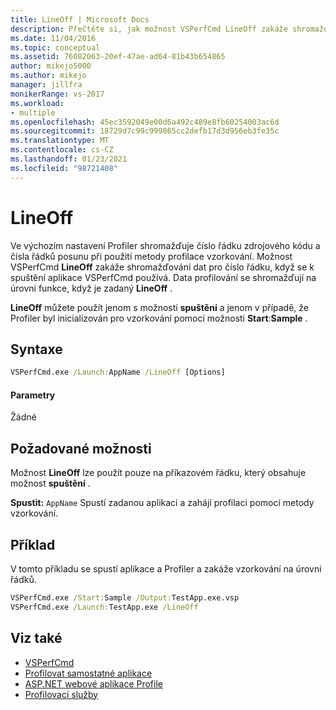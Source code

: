 ```yaml
---
title: LineOff | Microsoft Docs
description: Přečtěte si, jak možnost VSPerfCmd LineOff zakáže shromažďování dat pro číslo řádku, když se pro spuštění aplikace VSPerfCmd používá.
ms.date: 11/04/2016
ms.topic: conceptual
ms.assetid: 76082063-20ef-47ae-ad64-81b43b654865
author: mikejo5000
ms.author: mikejo
manager: jillfra
monikerRange: vs-2017
ms.workload:
- multiple
ms.openlocfilehash: 45ec3592049e00d6a492c489e8fb60254003ac6d
ms.sourcegitcommit: 18729d7c99c999865cc2defb17d3d956eb3fe35c
ms.translationtype: MT
ms.contentlocale: cs-CZ
ms.lasthandoff: 01/23/2021
ms.locfileid: "98721408"
---
```

# <a name="lineoff"></a>LineOff
Ve výchozím nastavení Profiler shromažďuje číslo řádku zdrojového kódu a čísla řádků posunu při použití metody profilace vzorkování. Možnost VSPerfCmd **LineOff** zakáže shromažďování dat pro číslo řádku, když se k spuštění aplikace VSPerfCmd používá. Data profilování se shromažďují na úrovni funkce, když je zadaný **LineOff** .

 **LineOff** můžete použít jenom s možností **spuštění** a jenom v případě, že Profiler byl inicializován pro vzorkování pomocí možnosti **Start**:**Sample** .

## <a name="syntax"></a>Syntaxe

```cmd
VSPerfCmd.exe /Launch:AppName /LineOff [Options]
```

#### <a name="parameters"></a>Parametry
 Žádné

## <a name="required-options"></a>Požadované možnosti
 Možnost **LineOff** lze použít pouze na příkazovém řádku, který obsahuje možnost **spuštění** .

 **Spustit:** `AppName` Spustí zadanou aplikaci a zahájí profilaci pomocí metody vzorkování.

## <a name="example"></a>Příklad
 V tomto příkladu se spustí aplikace a Profiler a zakáže vzorkování na úrovni řádků.

```cmd
VSPerfCmd.exe /Start:Sample /Output:TestApp.exe.vsp
VSPerfCmd.exe /Launch:TestApp.exe /LineOff
```

## <a name="see-also"></a>Viz také
- [VSPerfCmd](../profiling/vsperfcmd.md)
- [Profilovat samostatné aplikace](../profiling/command-line-profiling-of-stand-alone-applications.md)
- [ASP.NET webové aplikace Profile](../profiling/command-line-profiling-of-aspnet-web-applications.md)
- [Profilovací služby](../profiling/command-line-profiling-of-services.md)
